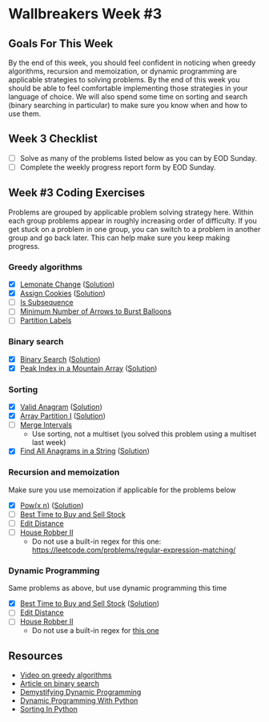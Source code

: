 # Wallbreakers Week #3

## Goals For This Week
By the end of this week, you should feel confident in noticing when greedy algorithms, recursion and memoization, or dynamic programming are applicable strategies to solving problems. By the end of this week you should be able to feel comfortable implementing those strategies in your language of choice. We will also spend some time on sorting and search (binary searching in particular) to make sure you know when and how to use them.

## Week 3 Checklist
- [ ] Solve as many of the problems listed below as you can by EOD Sunday.
- [ ] Complete the weekly progress report form by EOD Sunday.

## Week #3 Coding Exercises
Problems are grouped by applicable problem solving strategy here. Within each group problems appear in roughly increasing order of difficulty. If you get stuck on a problem in one group, you can switch to a problem in another group and go back later. This can help make sure you keep making progress.

### Greedy algorithms
- [x] [Lemonate Change](https://leetcode.com/problems/lemonade-change) ([Solution](lemonade-change.java))
- [x] [Assign Cookies](https://leetcode.com/problems/assign-cookies) ([Solution](assign-cookies.java))
- [ ] [Is Subsequence](https://leetcode.com/problems/is-subsequence)
- [ ] [Minimum Number of Arrows to Burst Balloons](https://leetcode.com/problems/minimum-number-of-arrows-to-burst-balloons)
- [ ] [Partition Labels](https://leetcode.com/problems/partition-labels)

### Binary search
- [x] [Binary Search](https://leetcode.com/problems/binary-search) ([Solution](binary-search.java))
- [x] [Peak Index in a Mountain Array](https://leetcode.com/problems/peak-index-in-a-mountain-array) ([Solution](peak-index-in-a-mountain-array.java))

### Sorting
- [x] [Valid Anagram](https://leetcode.com/problems/valid-anagram) ([Solution](valid-anagram.java))
- [x] [Array Partition I](https://leetcode.com/problems/array-partition-i) ([Solution](array-partition-i.java))
- [ ] [Merge Intervals](https://leetcode.com/problems/merge-intervals)
	- Use sorting, not a multiset (you solved this problem using a multiset last week) 
- [x] [Find All Anagrams in a String](https://leetcode.com/problems/find-all-anagrams-in-a-string) ([Solution](find-all-anagrams-in-a-string.java))

### Recursion and memoization
Make sure you use memoization if applicable for the problems below

- [x] [Pow(x,n)](https://leetcode.com/problems/powx-n) ([Solution](powx-n.java))
- [ ] [Best Time to Buy and Sell Stock](https://leetcode.com/problems/best-time-to-buy-and-sell-stock)
- [ ] [Edit Distance](https://leetcode.com/problems/edit-distance)
- [ ] [House Robber II](https://leetcode.com/problems/house-robber-ii)
	- Do not use a built-in regex for this one: https://leetcode.com/problems/regular-expression-matching/

### Dynamic Programming
Same problems as above, but use dynamic programming this time

- [x] [Best Time to Buy and Sell Stock](https://leetcode.com/problems/best-time-to-buy-and-sell-stock) ([Solution](best-time-to-buy-and-sell-stock.java))
- [ ] [Edit Distance](https://leetcode.com/problems/edit-distance)
- [ ] [House Robber II](https://leetcode.com/problems/house-robber-ii)
	- Do not use a built-in regex for [this one](https://leetcode.com/problems/regular-expression-matching/)

## Resources
- [Video on greedy algorithms](https://www.coursera.org/learn/algorithms-greedy)
- [Article on binary search](https://www.khanacademy.org/computing/computer-science/algorithms/binary-search/a/binary-search)
- [Demystifying Dynamic Programming](https://www.freecodecamp.org/news/demystifying-dynamic-programming-3efafb8d4296/)
- [Dynamic Programming With Python](https://hackernoon.com/dynamic-programming-python-80f944aa6e6c)
- [Sorting In Python](https://www.programiz.com/python-programming/methods/list/sort)